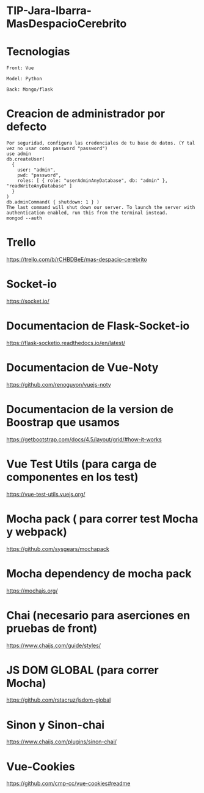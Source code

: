 # TIP-Jara-Ibarra-MasDespacioCerebrito

  # Tecnologias
  
    Front: Vue
    
    Model: Python
    
    Back: Mongo/flask

# Creacion de administrador por defecto
    Por seguridad, configura las credenciales de tu base de datos. (Y tal vez no usar como password "password")
    use admin
    db.createUser(
      {
        user: "admin",
        pwd: "password",
        roles: [ { role: "userAdminAnyDatabase", db: "admin" }, "readWriteAnyDatabase" ]
      }
    )
    db.adminCommand( { shutdown: 1 } )
    The last command will shut down our server. To launch the server with authentication enabled, run this from the terminal instead.
    mongod --auth
    
# Trello
https://trello.com/b/rCHBDBeE/mas-despacio-cerebrito

# Socket-io
https://socket.io/

# Documentacion de Flask-Socket-io 
https://flask-socketio.readthedocs.io/en/latest/

# Documentacion de Vue-Noty 
https://github.com/renoguyon/vuejs-noty

# Documentacion de la version de Boostrap que usamos
https://getbootstrap.com/docs/4.5/layout/grid/#how-it-works

# Vue Test Utils (para carga de componentes en los test)
https://vue-test-utils.vuejs.org/

# Mocha pack ( para correr test Mocha y webpack)
https://github.com/sysgears/mochapack

# Mocha dependency de mocha pack
https://mochajs.org/

# Chai (necesario para aserciones en pruebas de front)
https://www.chaijs.com/guide/styles/

# JS DOM GLOBAL (para correr Mocha)
https://github.com/rstacruz/jsdom-global

# Sinon y Sinon-chai
https://www.chaijs.com/plugins/sinon-chai/

# Vue-Cookies 
https://github.com/cmp-cc/vue-cookies#readme
